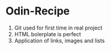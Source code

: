 # Odin-Recipe
1. Git used for first time in real project
2. HTML bolerplate is perfect
3. Application of links, images and lists 